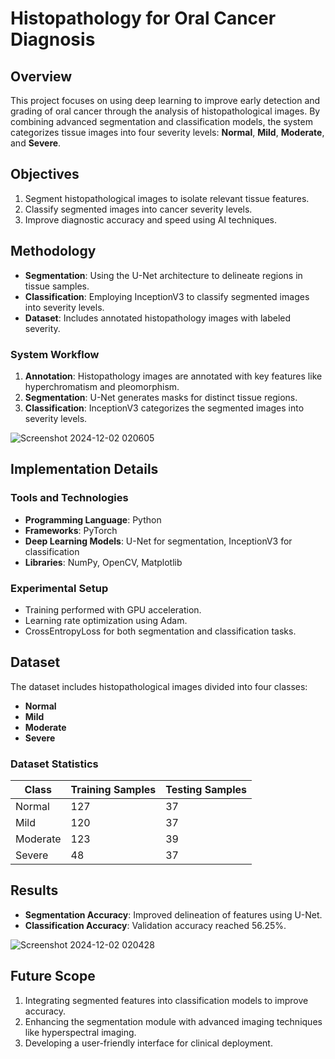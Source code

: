 # Histopathology for Oral Cancer Diagnosis

## Overview
This project focuses on using deep learning to improve early detection and grading of oral cancer through the analysis of histopathological images. By combining advanced segmentation and classification models, the system categorizes tissue images into four severity levels: **Normal**, **Mild**, **Moderate**, and **Severe**.

## Objectives
1. Segment histopathological images to isolate relevant tissue features.
2. Classify segmented images into cancer severity levels.
3. Improve diagnostic accuracy and speed using AI techniques.

## Methodology
- **Segmentation**: Using the U-Net architecture to delineate regions in tissue samples.
- **Classification**: Employing InceptionV3 to classify segmented images into severity levels.
- **Dataset**: Includes annotated histopathology images with labeled severity.

### System Workflow
1. **Annotation**: Histopathology images are annotated with key features like hyperchromatism and pleomorphism.
2. **Segmentation**: U-Net generates masks for distinct tissue regions.
3. **Classification**: InceptionV3 categorizes the segmented images into severity levels.

![Screenshot 2024-12-02 020605](https://github.com/user-attachments/assets/3034b9b2-cdb4-4f1b-b965-8593f965217b)

## Implementation Details
### Tools and Technologies
- **Programming Language**: Python
- **Frameworks**: PyTorch
- **Deep Learning Models**: U-Net for segmentation, InceptionV3 for classification
- **Libraries**: NumPy, OpenCV, Matplotlib

### Experimental Setup
- Training performed with GPU acceleration.
- Learning rate optimization using Adam.
- CrossEntropyLoss for both segmentation and classification tasks.

## Dataset
The dataset includes histopathological images divided into four classes:
- **Normal**
- **Mild**
- **Moderate**
- **Severe**

### Dataset Statistics
| Class    | Training Samples | Testing Samples |
|----------|------------------|-----------------|
| Normal   | 127              | 37              |
| Mild     | 120              | 37              |
| Moderate | 123              | 39              |
| Severe   | 48               | 37              |

## Results
- **Segmentation Accuracy**: Improved delineation of features using U-Net.
- **Classification Accuracy**: Validation accuracy reached 56.25%.

![Screenshot 2024-12-02 020428](https://github.com/user-attachments/assets/1fd90b15-8340-4277-8900-26117a10200e)



## Future Scope
1. Integrating segmented features into classification models to improve accuracy.
2. Enhancing the segmentation module with advanced imaging techniques like hyperspectral imaging.
3. Developing a user-friendly interface for clinical deployment.

